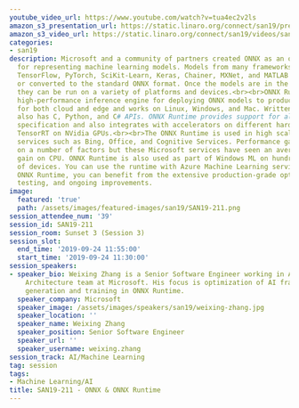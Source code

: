 ```yaml
---
youtube_video_url: https://www.youtube.com/watch?v=tua4ec2v2ls
amazon_s3_presentation_url: https://static.linaro.org/connect/san19/presentations/san19-211.pdf
amazon_s3_video_url: https://static.linaro.org/connect/san19/videos/san19-211.mp4
categories:
- san19
description: Microsoft and a community of partners created ONNX as an open standard
  for representing machine learning models. Models from many frameworks including
  TensorFlow, PyTorch, SciKit-Learn, Keras, Chainer, MXNet, and MATLAB can be exported
  or converted to the standard ONNX format. Once the models are in the ONNX format,
  they can be run on a variety of platforms and devices.<br><br>ONNX Runtime is a
  high-performance inference engine for deploying ONNX models to production. Its optimized
  for both cloud and edge and works on Linux, Windows, and Mac. Written in C++, it
  also has C, Python, and C# APIs. ONNX Runtime provides support for all of the ONNX-ML
  specification and also integrates with accelerators on different hardware such as
  TensorRT on NVidia GPUs.<br><br>The ONNX Runtime is used in high scale Microsoft
  services such as Bing, Office, and Cognitive Services. Performance gains are dependent
  on a number of factors but these Microsoft services have seen an average 2x performance
  gain on CPU. ONNX Runtime is also used as part of Windows ML on hundreds of millions
  of devices. You can use the runtime with Azure Machine Learning services. By using
  ONNX Runtime, you can benefit from the extensive production-grade optimizations,
  testing, and ongoing improvements.
image:
  featured: 'true'
  path: /assets/images/featured-images/san19/SAN19-211.png
session_attendee_num: '39'
session_id: SAN19-211
session_room: Sunset 3 (Session 3)
session_slot:
  end_time: '2019-09-24 11:55:00'
  start_time: '2019-09-24 11:30:00'
session_speakers:
- speaker_bio: Weixing Zhang is a Senior Software Engineer working in AI Framework
    Architecture team at Microsoft. His focus is optimization of AI framework, code
    generation and training in ONNX Runtime.
  speaker_company: Microsoft
  speaker_image: /assets/images/speakers/san19/weixing-zhang.jpg
  speaker_location: ''
  speaker_name: Weixing Zhang
  speaker_position: Senior Software Engineer
  speaker_url: ''
  speaker_username: weixing.zhang
session_track: AI/Machine Learning
tag: session
tags:
- Machine Learning/AI
title: SAN19-211 - ONNX & ONNX Runtime
---
```

